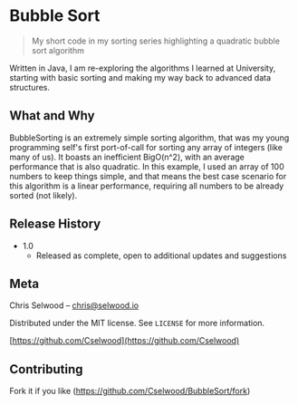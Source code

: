 # Bubble Sort
> My short code in my sorting series highlighting a quadratic bubble sort algorithm

Written in Java, I am re-exploring the algorithms I learned at University, starting with basic sorting and making my 
way back to advanced data structures.

## What and Why

BubbleSorting is an extremely simple sorting algorithm, that was my young programming self's first port-of-call for sorting any array of integers (like many of us). It boasts an inefficient BigO(n^2), with an average performance that is also quadratic. In this example, I used an array of 100 numbers to keep things simple, and that means the best case scenario for this algorithm is a linear performance, requiring all numbers to be already sorted (not likely). 

## Release History

* 1.0
    * Released as complete, open to additional updates and suggestions

## Meta

Chris Selwood – chris@selwood.io

Distributed under the MIT license. See ``LICENSE`` for more information.

[https://github.com/Cselwood](https://github.com/Cselwood)

## Contributing

Fork it if you like (<https://github.com/Cselwood/BubbleSort/fork>)
